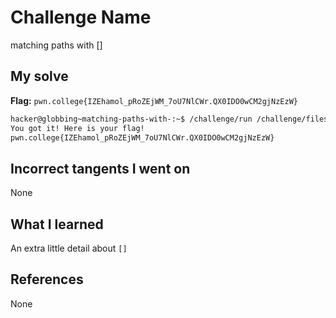 # Challenge Name
matching paths with []

## My solve
**Flag:** `pwn.college{IZEhamol_pRoZEjWM_7oU7NlCWr.QX0IDO0wCM2gjNzEzW}`

```bash
hacker@globbing~matching-paths-with-:~$ /challenge/run /challenge/files/file_[bash]
You got it! Here is your flag!
pwn.college{IZEhamol_pRoZEjWM_7oU7NlCWr.QX0IDO0wCM2gjNzEzW}
```

## Incorrect tangents I went on
None

## What I learned
An extra little detail about `[]`

## References 
None
